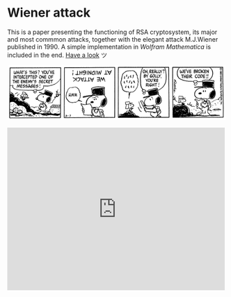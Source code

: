 # Wiener attack

This is a paper presenting the functioning of RSA cryptosystem, its major and most commmon attacks, together with the elegant attack M.J.Wiener published in 1990. A simple implementation in *Wolfram Mathematica* is included in the end. [Have a look](https://nbviewer.jupyter.org/github/MatteoGiorgi/wiener_attack/blob/master/src/wiener_attack.pdf) ツ

<p align="center">
  <img width="500" src="assets/images/snoopy.gif"/>
</p>

<embed src="https://drive.google.com/viewerng/viewer?embedded=true&url=https://github.com/MatteoGiorgi/wiener_attack/blob/master/src/wiener_attack.pdf" width="500" height="375">
